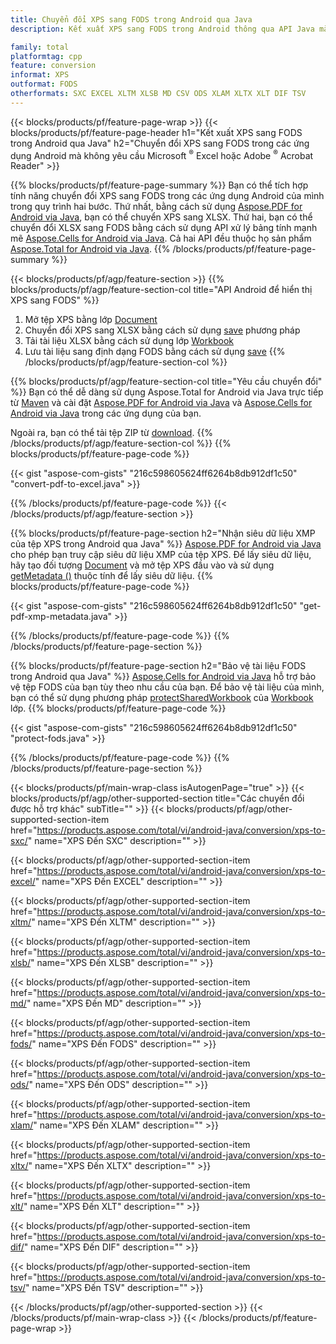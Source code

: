```yaml
---
title: Chuyển đổi XPS sang FODS trong Android qua Java
description: Kết xuất XPS sang FODS trong Android thông qua API Java mà không cần sử dụng Microsoft Excel hoặc Adobe Reader

family: total
platformtag: cpp
feature: conversion
informat: XPS
outformat: FODS
otherformats: SXC EXCEL XLTM XLSB MD CSV ODS XLAM XLTX XLT DIF TSV
---
```

{{< blocks/products/pf/feature-page-wrap >}}
{{< blocks/products/pf/feature-page-header h1="Kết xuất XPS sang FODS trong Android qua Java" h2="Chuyển đổi XPS sang FODS trong các ứng dụng Android mà không yêu cầu Microsoft <sup>&reg;</sup> Excel hoặc Adobe <sup>&reg;</sup> Acrobat Reader" >}}

{{% blocks/products/pf/feature-page-summary %}}
Bạn có thể tích hợp tính năng chuyển đổi XPS sang FODS trong các ứng dụng Android của mình trong quy trình hai bước. Thứ nhất, bằng cách sử dụng [Aspose.PDF for Android via Java](https://products.aspose.com/pdf/android-java/), bạn có thể chuyển XPS sang XLSX. Thứ hai, bạn có thể chuyển đổi XLSX sang FODS bằng cách sử dụng API xử lý bảng tính mạnh mẽ [Aspose.Cells for Android via Java](https://products.aspose.com/cells/android-java/). Cả hai API đều thuộc họ sản phẩm [Aspose.Total for Android via Java](https://products.aspose.com/total/android-java/). 
{{% /blocks/products/pf/feature-page-summary  %}}

{{< blocks/products/pf/agp/feature-section >}}
{{% blocks/products/pf/agp/feature-section-col title="API Android để hiển thị XPS sang FODS" %}}
1. Mở tệp XPS bằng lớp [Document](https://reference.aspose.com/pdf/java/com.aspose.pdf/Document)
2. Chuyển đổi XPS sang XLSX bằng cách sử dụng [save](https://reference.aspose.com/pdf/java/com.aspose.pdf/Document#save-java.lang.String-com.aspose.pdf.SaveOptions-) phương pháp
3. Tải tài liệu XLSX bằng cách sử dụng lớp [Workbook](https://reference.aspose.com/cells/java/com.aspose.cells/Workbook)
4. Lưu tài liệu sang định dạng FODS bằng cách sử dụng [save](https://reference.aspose.com/cells/java/com.aspose.cells/workbook)
{{% /blocks/products/pf/agp/feature-section-col %}}

{{% blocks/products/pf/agp/feature-section-col title="Yêu cầu chuyển đổi" %}}
Bạn có thể dễ dàng sử dụng Aspose.Total for Android via Java trực tiếp từ [Maven](https://repository.aspose.com/webapp/#/artifacts/browse/tree/General/repo/com/aspose/aspose-total) và cài đặt [Aspose.PDF for Android via Java](https://docs.aspose.com/pdf/androidjava/installation/) và [Aspose.Cells for Android via Java](https://docs.aspose.com/cells/java/aspose-cells-for-android-via-java-install/) trong các ứng dụng của bạn.

Ngoài ra, bạn có thể tải tệp ZIP từ [download](https://releases.aspose.com/total/androidjava).
{{% /blocks/products/pf/agp/feature-section-col %}}
{{% blocks/products/pf/feature-page-code %}}

{{< gist "aspose-com-gists" "216c598605624ff6264b8db912df1c50" "convert-pdf-to-excel.java" >}}



{{% /blocks/products/pf/feature-page-code %}}
{{< /blocks/products/pf/agp/feature-section >}}

{{% blocks/products/pf/feature-page-section  h2="Nhận siêu dữ liệu XMP của tệp XPS trong Android qua Java" %}}
[Aspose.PDF for Android via Java](https://products.aspose.com/pdf/android-java/) cho phép bạn truy cập siêu dữ liệu XMP của tệp XPS. Để lấy siêu dữ liệu, hãy tạo đối tượng [Document](https://reference.aspose.com/pdf/java/com.aspose.pdf/Document) và mở tệp XPS đầu vào và sử dụng [getMetadata ()](https://reference.aspose.com/pdf/java/com.aspose.pdf/Document#getMetadata--) thuộc tính để lấy siêu dữ liệu.
{{% blocks/products/pf/feature-page-code %}}

{{< gist "aspose-com-gists" "216c598605624ff6264b8db912df1c50" "get-pdf-xmp-metadata.java" >}}

{{% /blocks/products/pf/feature-page-code  %}}
{{% /blocks/products/pf/feature-page-section %}}

{{% blocks/products/pf/feature-page-section  h2="Bảo vệ tài liệu FODS trong Android qua Java" %}}
[Aspose.Cells for Android via Java](https://products.aspose.com/cells/android-java/) hỗ trợ bảo vệ tệp FODS của bạn tùy theo nhu cầu của bạn. Để bảo vệ tài liệu của mình, bạn có thể sử dụng phương pháp [protectSharedWorkbook](https://reference.aspose.com/cells/java/com.aspose.cells/workbook#protectSharedWorkbook (java.lang.String)) của [Workbook](https://reference.aspose.com/cells/java/com.aspose.cells/Workbook) lớp.
{{% blocks/products/pf/feature-page-code %}}

{{< gist "aspose-com-gists" "216c598605624ff6264b8db912df1c50" "protect-fods.java" >}}

{{% /blocks/products/pf/feature-page-code  %}}
{{% /blocks/products/pf/feature-page-section %}}

{{< blocks/products/pf/main-wrap-class isAutogenPage="true" >}}
{{< blocks/products/pf/agp/other-supported-section title="Các chuyển đổi được hỗ trợ khác" subTitle="" >}}
{{< blocks/products/pf/agp/other-supported-section-item href="https://products.aspose.com/total/vi/android-java/conversion/xps-to-sxc/" name="XPS Đến SXC" description="" >}}

{{< blocks/products/pf/agp/other-supported-section-item href="https://products.aspose.com/total/vi/android-java/conversion/xps-to-excel/" name="XPS Đến EXCEL" description="" >}}

{{< blocks/products/pf/agp/other-supported-section-item href="https://products.aspose.com/total/vi/android-java/conversion/xps-to-xltm/" name="XPS Đến XLTM" description="" >}}

{{< blocks/products/pf/agp/other-supported-section-item href="https://products.aspose.com/total/vi/android-java/conversion/xps-to-xlsb/" name="XPS Đến XLSB" description="" >}}

{{< blocks/products/pf/agp/other-supported-section-item href="https://products.aspose.com/total/vi/android-java/conversion/xps-to-md/" name="XPS Đến MD" description="" >}}

{{< blocks/products/pf/agp/other-supported-section-item href="https://products.aspose.com/total/vi/android-java/conversion/xps-to-fods/" name="XPS Đến FODS" description="" >}}

{{< blocks/products/pf/agp/other-supported-section-item href="https://products.aspose.com/total/vi/android-java/conversion/xps-to-ods/" name="XPS Đến ODS" description="" >}}

{{< blocks/products/pf/agp/other-supported-section-item href="https://products.aspose.com/total/vi/android-java/conversion/xps-to-xlam/" name="XPS Đến XLAM" description="" >}}

{{< blocks/products/pf/agp/other-supported-section-item href="https://products.aspose.com/total/vi/android-java/conversion/xps-to-xltx/" name="XPS Đến XLTX" description="" >}}

{{< blocks/products/pf/agp/other-supported-section-item href="https://products.aspose.com/total/vi/android-java/conversion/xps-to-xlt/" name="XPS Đến XLT" description="" >}}

{{< blocks/products/pf/agp/other-supported-section-item href="https://products.aspose.com/total/vi/android-java/conversion/xps-to-dif/" name="XPS Đến DIF" description="" >}}

{{< blocks/products/pf/agp/other-supported-section-item href="https://products.aspose.com/total/vi/android-java/conversion/xps-to-tsv/" name="XPS Đến TSV" description="" >}}


{{< /blocks/products/pf/agp/other-supported-section >}}
{{< /blocks/products/pf/main-wrap-class >}}
{{< /blocks/products/pf/feature-page-wrap >}}
